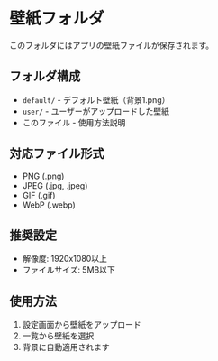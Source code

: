 # 壁紙フォルダ

このフォルダにはアプリの壁紙ファイルが保存されます。

## フォルダ構成

- `default/` - デフォルト壁紙（背景1.png）
- `user/` - ユーザーがアップロードした壁紙
- このファイル - 使用方法説明

## 対応ファイル形式

- PNG (.png)
- JPEG (.jpg, .jpeg)
- GIF (.gif)
- WebP (.webp)

## 推奨設定

- 解像度: 1920x1080以上
- ファイルサイズ: 5MB以下

## 使用方法

1. 設定画面から壁紙をアップロード
2. 一覧から壁紙を選択
3. 背景に自動適用されます